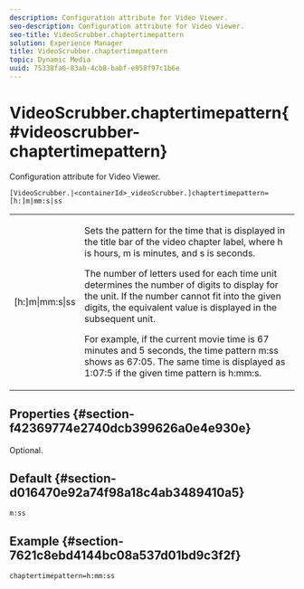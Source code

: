 ```yaml
---
description: Configuration attribute for Video Viewer.
seo-description: Configuration attribute for Video Viewer.
seo-title: VideoScrubber.chaptertimepattern
solution: Experience Manager
title: VideoScrubber.chaptertimepattern
topic: Dynamic Media
uuid: 75338fa6-83ab-4cb8-babf-e958f97c1b6e
---
```


# VideoScrubber.chaptertimepattern{#videoscrubber-chaptertimepattern}

Configuration attribute for Video Viewer.

 `[VideoScrubber.|<containerId>_videoScrubber.]chaptertimepattern=[h:]m|mm:s|ss`

<table id="table_C616483932C2482CA9794DDD7313FD7C"> 
 <tbody> 
  <tr> 
   <td colname="col1"> <p> <span class="codeph"> [h:]m|mm:s|ss</span> </p> </td> 
   <td colname="col2"> <p> Sets the pattern for the time that is displayed in the title bar of the video chapter label, where <span class="codeph"> h</span> is hours, <span class="codeph"> m</span> is minutes, and <span class="codeph"> s</span> is seconds. </p> <p>The number of letters used for each time unit determines the number of digits to display for the unit. If the number cannot fit into the given digits, the equivalent value is displayed in the subsequent unit. </p> <p>For example, if the current movie time is 67 minutes and 5 seconds, the time pattern <span class="codeph"> m:ss</span> shows as 67:05. The same time is displayed as 1:07:5 if the given time pattern is <span class="codeph"> h:mm:s</span>. </p> </td> 
  </tr> 
 </tbody> 
</table>

## Properties {#section-f42369774e2740dcb399626a0e4e930e}

Optional.

## Default {#section-d016470e92a74f98a18c4ab3489410a5}

`m:ss`

## Example {#section-7621c8ebd4144bc08a537d01bd9c3f2f}

```
chaptertimepattern=h:mm:ss
```

